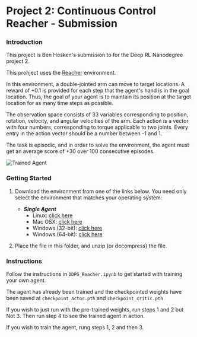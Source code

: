 [//]: # (Image References)

[image1]: https://user-images.githubusercontent.com/10624937/43851024-320ba930-9aff-11e8-8493-ee547c6af349.gif "Trained Agent"


# Project 2: Continuous Control Reacher - Submission

### Introduction

This project is Ben Hosken's submission to for the Deep RL Nanodegree project 2.

This prohject uses the [Reacher](https://github.com/Unity-Technologies/ml-agents/blob/master/docs/Learning-Environment-Examples.md#reacher) environment.

In this environment, a double-jointed arm can move to target locations. A reward of +0.1 is provided for each step that the agent's hand is in the goal location. Thus, the goal of your agent is to maintain its position at the target location for as many time steps as possible.

The observation space consists of 33 variables corresponding to position, rotation, velocity, and angular velocities of the arm. Each action is a vector with four numbers, corresponding to torque applicable to two joints. Every entry in the action vector should be a number between -1 and 1.

The task is episodic, and in order to solve the environment, the agent must get an average score of +30 over 100 consecutive episodes.

![Trained Agent][image1]


### Getting Started

1. Download the environment from one of the links below.  You need only select the environment that matches your operating system:

    - **_Single Agent_**
        - Linux: [click here](https://s3-us-west-1.amazonaws.com/udacity-drlnd/P2/Reacher/one_agent/Reacher_Linux.zip)
        - Mac OSX: [click here](https://s3-us-west-1.amazonaws.com/udacity-drlnd/P2/Reacher/one_agent/Reacher.app.zip)
        - Windows (32-bit): [click here](https://s3-us-west-1.amazonaws.com/udacity-drlnd/P2/Reacher/one_agent/Reacher_Windows_x86.zip)
        - Windows (64-bit): [click here](https://s3-us-west-1.amazonaws.com/udacity-drlnd/P2/Reacher/one_agent/Reacher_Windows_x86_64.zip)

2. Place the file in this folder, and unzip (or decompress) the file. 

### Instructions

Follow the instructions in `DDPG_Reacher.ipynb` to get started with training your own agent.

The agent has already been trained and the checkpointed weights have been saved at `checkpoint_actor.pth` and `checkpoint_critic.pth`

If you wish to just run with the pre-trained weights, run steps 1 and 2 but Not 3. Then run step 4 to see the trained agent in action. 

If you wish to train the agent, rung steps 1, 2 and then 3.

